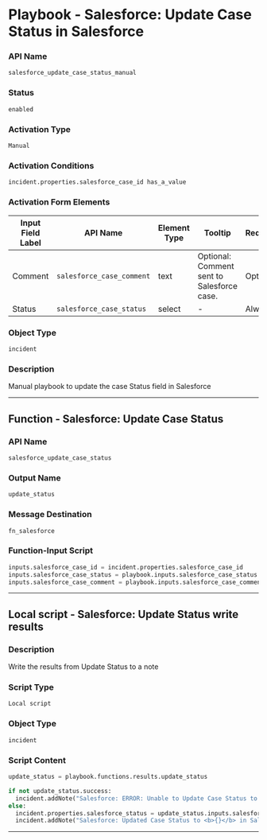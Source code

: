 <!--
    DO NOT MANUALLY EDIT THIS FILE
    THIS FILE IS AUTOMATICALLY GENERATED WITH resilient-sdk codegen
    Generated with resilient-sdk v51.0.0.1.486
-->

# Playbook - Salesforce: Update Case Status in Salesforce

### API Name
`salesforce_update_case_status_manual`

### Status
`enabled`

### Activation Type
`Manual`

### Activation Conditions
`incident.properties.salesforce_case_id has_a_value`

### Activation Form Elements
| Input Field Label | API Name | Element Type | Tooltip | Requirement |
| ----------------- | -------- | ------------ | ------- | ----------- |
| Comment | `salesforce_case_comment` | text | Optional: Comment sent to Salesforce case. | Optional |
| Status | `salesforce_case_status` | select | - | Always |

### Object Type
`incident`

### Description
Manual playbook to update the case Status field in Salesforce


---
## Function - Salesforce: Update Case Status

### API Name
`salesforce_update_case_status`

### Output Name
`update_status`

### Message Destination
`fn_salesforce`

### Function-Input Script
```python
inputs.salesforce_case_id = incident.properties.salesforce_case_id
inputs.salesforce_case_status = playbook.inputs.salesforce_case_status
inputs.salesforce_case_comment = playbook.inputs.salesforce_case_comment
```

---

## Local script - Salesforce: Update Status write results

### Description
Write the results from Update Status to a note

### Script Type
`Local script`

### Object Type
`incident`

### Script Content
```python
update_status = playbook.functions.results.update_status

if not update_status.success:
  incident.addNote("Salesforce: ERROR: Unable to Update Case Status to <b>{}</b>".format(update_status.inputs.salesforce_case_status))
else:
  incident.properties.salesforce_status = update_status.inputs.salesforce_case_status
  incident.addNote("Salesforce: Updated Case Status to <b>{}</b> in Salesforce".format(incident.properties.salesforce_status))
```

---

